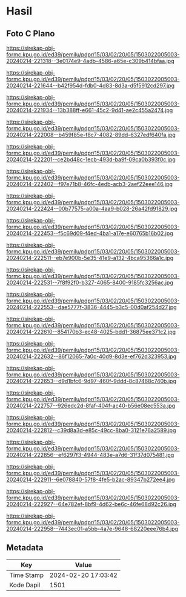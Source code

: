 # Hasil

## Foto C Plano

https://sirekap-obj-formc.kpu.go.id/ed39/pemilu/pdpr/15/03/02/20/05/1503022005003-20240214-221318--3e0174e9-4adb-4586-a65e-c309b414bfaa.jpg

https://sirekap-obj-formc.kpu.go.id/ed39/pemilu/pdpr/15/03/02/20/05/1503022005003-20240214-221644--b42f954d-fdb0-4d83-8d3a-d5f5912cd297.jpg

https://sirekap-obj-formc.kpu.go.id/ed39/pemilu/pdpr/15/03/02/20/05/1503022005003-20240214-221934--13b388ff-e661-45c2-9d41-ae2c455a2474.jpg

https://sirekap-obj-formc.kpu.go.id/ed39/pemilu/pdpr/15/03/02/20/05/1503022005003-20240214-222008--b459f85e-f8c7-4082-89dd-6327edf640fa.jpg

https://sirekap-obj-formc.kpu.go.id/ed39/pemilu/pdpr/15/03/02/20/05/1503022005003-20240214-222201--ce2bd48c-1ecb-493d-ba9f-09ca0b393f0c.jpg

https://sirekap-obj-formc.kpu.go.id/ed39/pemilu/pdpr/15/03/02/20/05/1503022005003-20240214-222402--f97e71b8-46fc-4edb-acb3-2aef22eee146.jpg

https://sirekap-obj-formc.kpu.go.id/ed39/pemilu/pdpr/15/03/02/20/05/1503022005003-20240214-222424--00b77575-a00a-4aa9-b028-26a42fd91829.jpg

https://sirekap-obj-formc.kpu.go.id/ed39/pemilu/pdpr/15/03/02/20/05/1503022005003-20240214-222453--f5c69d09-f4ed-4ba1-a17e-e60765b16b02.jpg

https://sirekap-obj-formc.kpu.go.id/ed39/pemilu/pdpr/15/03/02/20/05/1503022005003-20240214-222511--eb7e900b-5e35-41e9-a132-4bca95366a1c.jpg

https://sirekap-obj-formc.kpu.go.id/ed39/pemilu/pdpr/15/03/02/20/05/1503022005003-20240214-222531--7f8f92f0-b327-4065-8400-9185fc3256ac.jpg

https://sirekap-obj-formc.kpu.go.id/ed39/pemilu/pdpr/15/03/02/20/05/1503022005003-20240214-222553--dae5777f-3836-4445-b3c5-00d0af254d27.jpg

https://sirekap-obj-formc.kpu.go.id/ed39/pemilu/pdpr/15/03/02/20/05/1503022005003-20240214-222610--854170b3-ec48-4025-bdd1-36875ee371c2.jpg

https://sirekap-obj-formc.kpu.go.id/ed39/pemilu/pdpr/15/03/02/20/05/1503022005003-20240214-222632--86f12065-7a0c-40d9-8d3e-ef762d323953.jpg

https://sirekap-obj-formc.kpu.go.id/ed39/pemilu/pdpr/15/03/02/20/05/1503022005003-20240214-222653--d9d1bfc6-9d97-460f-9ddd-8c87468c740b.jpg

https://sirekap-obj-formc.kpu.go.id/ed39/pemilu/pdpr/15/03/02/20/05/1503022005003-20240214-222757--926edc2d-8faf-404f-ac40-b56e08ec553a.jpg

https://sirekap-obj-formc.kpu.go.id/ed39/pemilu/pdpr/15/03/02/20/05/1503022005003-20240214-222812--c39d8a3d-e85c-49cc-8ba0-3121e76a2589.jpg

https://sirekap-obj-formc.kpu.go.id/ed39/pemilu/pdpr/15/03/02/20/05/1503022005003-20240214-222856--ef6297f3-4944-483e-a7d6-31f37d075481.jpg

https://sirekap-obj-formc.kpu.go.id/ed39/pemilu/pdpr/15/03/02/20/05/1503022005003-20240214-222911--6e078840-57f8-4fe5-b2ac-89347b272ee4.jpg

https://sirekap-obj-formc.kpu.go.id/ed39/pemilu/pdpr/15/03/02/20/05/1503022005003-20240214-222927--64e782ef-8bf9-4d62-be6c-46fe68d92c26.jpg

https://sirekap-obj-formc.kpu.go.id/ed39/pemilu/pdpr/15/03/02/20/05/1503022005003-20240214-222958--7443ec01-a5bb-4a7e-9648-68220eee76b4.jpg


## Metadata

| Key        | Value               |
| ---------- | ------------------- |
| Time Stamp | 2024-02-20 17:03:42 |
| Kode Dapil | 1501                |



